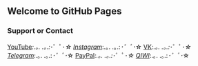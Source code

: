 ## Welcome to GitHub Pages

### Support or Contact
[YouTube](https://www.youtube.com/c/PropWashService)*:.｡. .｡.:*･゜ﾟ･*☆
[Instagram](https://www.instagram.com/ikhertu)*:.｡. .｡.:*･゜ﾟ･*☆
[VK](https://vk.com/propwash)*:.｡. .｡.:*･゜ﾟ･*☆
[Telegram](https://t.me/ValentinaPetrenko)*:.｡. .｡.:*･゜ﾟ･*☆
[PayPal](https://www.paypal.me/ikherty)*:.｡. .｡.:*･゜ﾟ･*☆
[QIWI](https://qiwi.com/n/IKHERTY)*:.｡. .｡.:*･゜ﾟ･*☆
